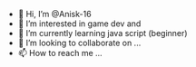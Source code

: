 - 👋 Hi, I’m @Anisk-16
- 👀 I’m interested in game dev and 
- 🌱 I’m currently learning java script (beginner)
- 💞️ I’m looking to collaborate on ...
- 📫 How to reach me ...

<!---
Anisk-16/Anisk-16 is a ✨ special ✨ repository because its `README.md` (this file) appears on your GitHub profile.
You can click the Preview link to take a look at your changes.
--->
